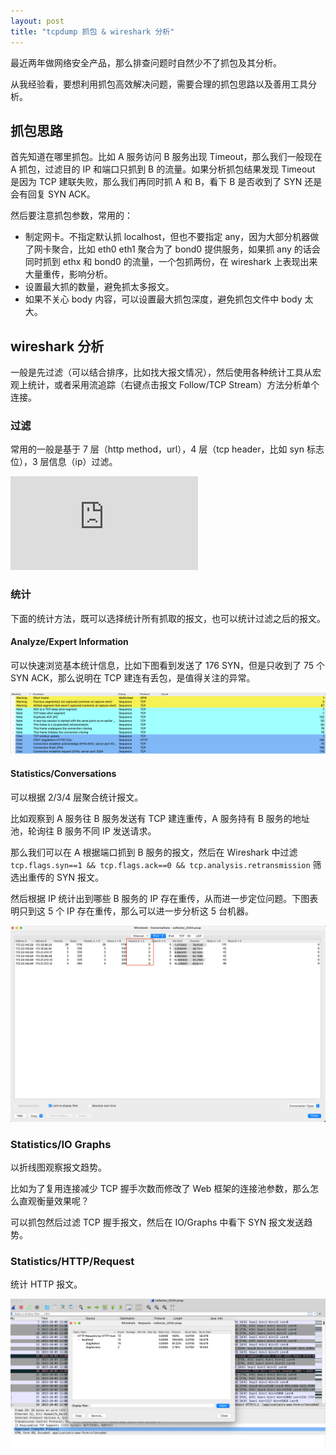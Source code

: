 ```yaml
---
layout: post
title: "tcpdump 抓包 & wireshark 分析"
---
```


最近两年做网络安全产品，那么排查问题时自然少不了抓包及其分析。

从我经验看，要想利用抓包高效解决问题，需要合理的抓包思路以及善用工具分析。

## 抓包思路

首先知道在哪里抓包。比如 A 服务访问 B 服务出现 Timeout，那么我们一般现在 A 抓包，过滤目的 IP 和端口只抓到 B 的流量。如果分析抓包结果发现 Timeout 是因为 TCP 建联失败，那么我们再同时抓 A 和 B，看下 B 是否收到了 SYN 还是会有回复 SYN ACK。

然后要注意抓包参数，常用的：
- 制定网卡。不指定默认抓 localhost，但也不要指定 any，因为大部分机器做了网卡聚合，比如 eth0 eth1 聚合为了 bond0 提供服务，如果抓 any 的话会同时抓到 ethx 和 bond0 的流量，一个包抓两份，在 wireshark 上表现出来大量重传，影响分析。
- 设置最大抓的数量，避免抓太多报文。
- 如果不关心 body 内容，可以设置最大抓包深度，避免抓包文件中 body 太大。

## wireshark 分析

一般是先过滤（可以结合排序，比如找大报文情况），然后使用各种统计工具从宏观上统计，或者采用流追踪（右键点击报文 Follow/TCP Stream）方法分析单个连接。

### 过滤

常用的一般是基于 7 层（http method，url），4 层（tcp header，比如 syn 标志位），3 层信息（ip）过滤。

![具体参考](https://www.wireshark.org/docs/man-pages/wireshark-filter.html)

### 统计

下面的统计方法，既可以选择统计所有抓取的报文，也可以统计过滤之后的报文。

####  Analyze/Expert Information

可以快速浏览基本统计信息，比如下图看到发送了 176 SYN，但是只收到了 75 个 SYN ACK，那么说明在 TCP 建连有丢包，是值得关注的异常。

![summary](assets/image/wireshark/summary.png)

#### Statistics/Conversations

可以根据 2/3/4 层聚合统计报文。

比如观察到 A 服务往 B 服务发送有 TCP 建连重传，A 服务持有 B 服务的地址池，轮询往 B 服务不同 IP 发送请求。

那么我们可以在 A 根据端口抓到 B 服务的报文，然后在 Wireshark 中过滤 `tcp.flags.syn==1 && tcp.flags.ack==0 && tcp.analysis.retransmission` 筛选出重传的 SYN 报文。

然后根据 IP 统计出到哪些 B 服务的 IP 存在重传，从而进一步定位问题。下图表明只到这 5 个 IP 存在重传，那么可以进一步分析这 5 台机器。

![conversation](assets/image/wireshark/conversations.png)

### Statistics/IO Graphs

以折线图观察报文趋势。

比如为了复用连接减少 TCP 握手次数而修改了 Web 框架的连接池参数，那么怎么直观衡量效果呢？

可以抓包然后过滤 TCP 握手报文，然后在 IO/Graphs 中看下 SYN 报文发送趋势。

### Statistics/HTTP/Request

统计 HTTP 报文。

![http](assets/image/wireshark/http.png)